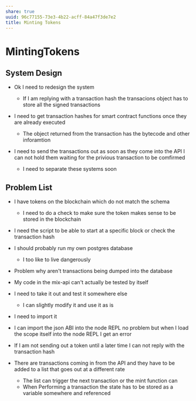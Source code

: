 ```yaml
---
share: true
uuid: 96c77155-73e3-4b22-acff-84a47f3de7e2
title: Minting Tokens
---
```

# MintingTokens
System Design
-------------

*   Ok I need to redesign the system
    
    *   If I am replying with a transaction hash the transacions object has to store all the signed transactions
*   I need to get transaction hashes for smart contract functions once they are already executed
    
    *   The object returned from the transaction has the bytecode and other inforamtion
*   I need to send the transactions out as soon as they come into the API I can not hold them waiting for the privious transaction to be comfirmed
    
    *   I need to separate these systems soon

Problem List
------------

*   I have tokens on the blockchain which do not match the schema
    
    *   I need to do a check to make sure the token makes sense to be stored in the blockchain
*   I need the script to be able to start at a specific block or check the transaction hash
    
*   I should probably run my own postgres database
    
    *   I too like to live dangerously
*   Problem why aren't transactions being dumped into the database
    
*   My code in the mix-api can't actually be tested by itself
    
*   I need to take it out and test it somewhere else
    
    *   I can slightly modify it and use it as is
*   I need to import it
    
*   I can import the json ABI into the node REPL no problem but when I load the scope itself into the node REPL I get an error
    
*   If I am not sending out a token until a later time I can not reply with the transaction hash
    
*   There are transactions coming in from the API and they have to be added to a list that goes out at a different rate
    
    *   The list can trigger the next transaction or the mint function can
    *   When Performing a transaction the state has to be stored as a variable somewhere and referenced